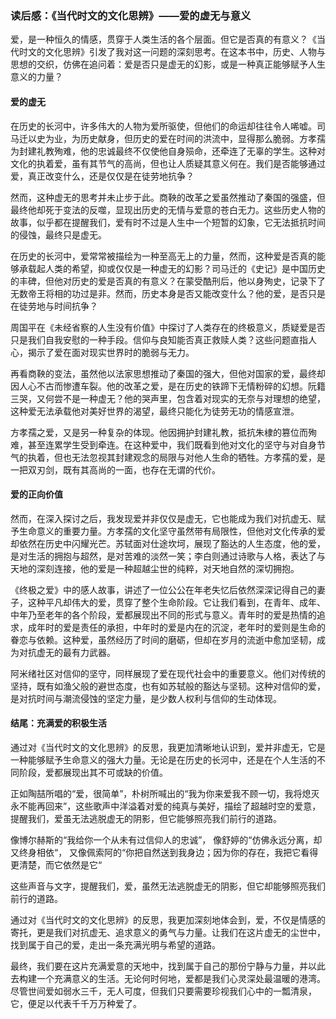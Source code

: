 ### 读后感：《当代时文的文化思辨》——爱的虚无与意义

爱，是一种恒久的情感，贯穿于人类生活的各个层面。但它是否真的有意义？《当代时文的文化思辨》引发了我对这一问题的深刻思考。在这本书中，历史、人物与思想的交织，仿佛在追问着：爱是否只是虚无的幻影，或是一种真正能够赋予人生意义的力量？

#### 爱的虚无

在历史的长河中，许多伟大的人物为爱所驱使，但他们的命运却往往令人唏嘘。司马迁以史为业，为历史献身，但历史的爱在时间的洪流中，显得那么脆弱。方孝孺为封建礼教殉难，他的忠诚最终不仅使他自身殒命，还牵连了无辜的学生。这种对文化的执着爱，虽有其节气的高尚，但也让人质疑其意义何在。我们是否能够通过爱，真正改变什么，还是仅仅是在徒劳地抗争？

然而，这种虚无的思考并未止步于此。商鞅的改革之爱虽然推动了秦国的强盛，但最终他却死于变法的反噬，显现出历史的无情与爱意的苍白无力。这些历史人物的故事，似乎都在提醒我们，爱有时不过是人生中一个短暂的幻象，它无法抵抗时间的侵蚀，最终只是虚无。

在历史的长河中，爱常常被描绘为一种至高无上的力量，然而，这种爱是否真的能够承载起人类的希望，抑或仅仅是一种虚无的幻影？司马迁的《史记》是中国历史的丰碑，但他对历史的爱是否真的有意义？在蒙受酷刑后，他以身殉史，记录下了无数帝王将相的功过是非。然而，历史本身是否又能改变什么？他的爱，是否只是在徒劳地与时间抗争？

周国平在《未经省察的人生没有价值》中探讨了人类存在的终极意义，质疑爱是否只是我们自我安慰的一种手段。信仰与良知能否真正救赎人类？这些问题直指人心，揭示了爱在面对现实世界时的脆弱与无力。

再看商鞅的变法，虽然他以法家思想推动了秦国的强大，但他对国家的爱，最终却因人心不古而惨遭车裂。他的改革之爱，是在历史的铁蹄下无情粉碎的幻想。阮籍三哭，又何尝不是一种虚无？他的哭声里，包含着对现实的无奈与对理想的绝望，这种爱无法承载他对美好世界的渴望，最终只能化为徒劳无功的情感宣泄。

方孝孺之爱，又是另一种复杂的体现。他因拥护封建礼教，抵抗朱棣的篡位而殉难，甚至连累学生受到牵连。在这种爱中，我们既看到他对文化的坚守与对自身节气的执着，但也无法忽视其封建观念的局限与对他人生命的牺牲。方孝孺的爱，是一把双刃剑，既有其高尚的一面，也存在无谓的代价。

#### 爱的正向价值

然而，在深入探讨之后，我发现爱并非仅仅是虚无，它也能成为我们对抗虚无、赋予生命意义的重要力量。方孝孺的文化坚守虽然带有局限性，但他对文化传承的爱却依然在历史中闪耀光芒。苏轼面对仕途坎坷，展现了豁达的人生态度，他的爱，是对生活的拥抱与超然，是对苦难的淡然一笑；李白则通过诗歌与人格，表达了与天地的深刻连接，他的爱是一种超越尘世的纯粹，对天地自然的深切拥抱。

《终极之爱》中的感人故事，讲述了一位公公在年老失忆后依然深深记得自己的妻子，这种平凡却伟大的爱，贯穿了整个生命阶段。它让我们看到，在青年、成年、中年乃至老年的各个阶段，爱都展现出不同的形式与意义。青年时的爱是热情的追求，成年时的爱是责任的承担，中年时的爱是内在的沉淀，老年时的爱则是生命的眷恋与依赖。这种爱，虽然经历了时间的磨砺，但却在岁月的流逝中愈加坚韧，成为对抗虚无的最有力武器。

阿米绪社区对信仰的坚守，同样展现了爱在现代社会中的重要意义。他们对传统的坚持，既有如渔父般的避世态度，也有如苏轼般的豁达与坚韧。这种对信仰的爱，是对抗时间与潮流侵蚀的坚定力量，是少数人权利与信仰的生动体现。

#### 结尾：充满爱的积极生活

通过对《当代时文的文化思辨》的反思，我更加清晰地认识到，爱并非虚无，它是一种能够赋予生命意义的强大力量。无论是在历史的长河中，还是在个人生活的不同阶段，爱都展现出其不可或缺的价值。

正如陶喆所唱的“爱，很简单”，朴树所喊出的“我为你来爱我不顾一切，我将熄灭永不能再回来”，这些歌声中洋溢着对爱的纯真与美好，描绘了超越时空的爱意，提醒我们，爱虽无法逃脱虚无的阴影，但它能够照亮我们前行的道路。

像博尔赫斯的“我给你一个从未有过信仰人的忠诚”， 像舒婷的“仿佛永远分离，却又终身相依“， 又像佩索阿的“你把自然送到我身边；因为你的存在，我把它看得更清楚，而它依然是它“

这些声音与文字，提醒我们，爱，虽然无法逃脱虚无的阴影，但它却能够照亮我们前行的道路。

通过对《当代时文的文化思辨》的反思，我更加深刻地体会到，爱，不仅是情感的寄托，更是我们对抗虚无、追求意义的勇气与力量。让我们在这片虚无的尘世中，找到属于自己的爱，走出一条充满光明与希望的道路。

最终，我们要在这片充满爱意的天地中，找到属于自己的那份宁静与力量，并以此去构建一个充满意义的生活。无论何时何地，爱都是我们心灵深处最温暖的港湾。
尽管世间爱如弱水三千，无人可度，但我们只要需要珍视我们心中的一瓢清泉，它，便足以代表千千万万种爱了。